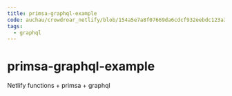 ```yaml
---
title: primsa-graphql-example
code: auchau/crowdroar_netlify/blob/154a5e7a8f07669da6cdcf932eebdc123a3b38d8/src/lambda/graphql.js
tags: 
  - graphql
---
```


# primsa-graphql-example

Netlify functions + primsa + graphql
